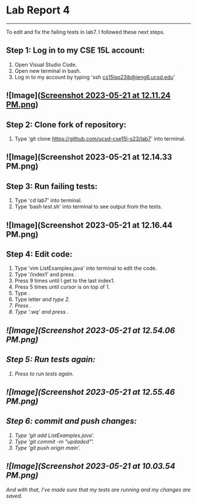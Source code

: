 # Lab Report 4 
---

To edit and fix the failing tests in lab7. I followed these next steps.

## Step 1: Log in to my CSE 15L account: 
1. Open Visual Studio Code.
2. Open new terminal in bash.
3. Log in to my account by typing 'ssh cs15lsp23jb@ieng6.ucsd.edu'

![Image]([Screenshot 2023-05-21 at 12.11.24 PM.png](https://github.com/noemyvalencia/Lab_Report-4/blob/main/Screenshot%202023-05-21%20at%2012.11.24%20PM.png))
---

## Step 2: Clone fork of repository: 
1. Type 'git clone https://github.com/ucsd-cse15l-s23/lab7' into terminal.

![Image](Screenshot 2023-05-21 at 12.14.33 PM.png)
---

## Step 3: Run failing tests: 
1. Type 'cd lab7' into terminal.
2. Type 'bash test.sh' into terminal to see output from the tests.

![Image](Screenshot 2023-05-21 at 12.16.44 PM.png)
---

## Step 4: Edit code: 
1. Type 'vim ListExamples.java' into terminal to edit the code.
3. Type '/index1' and press <enter>.
4. Press <n> 9 times until I get to the last index1.
5. Press <l> 5 times until cursor is on top of 1.
6. Type <x>.
7. Type letter <i> and type 2. 
8. Press <esc>.
9. Type ':wq' and press <enter>.

![Image](Screenshot 2023-05-21 at 12.54.06 PM.png)
---

## Step 5: Run tests again: 
1. Press <up><up><enter> to run tests again.

![Image](Screenshot 2023-05-21 at 12.55.46 PM.png)
---

## Step 6: commit and push changes: 
1. Type 'git add ListExamples.java'.
2. Type 'git commit -m "updaded"'.
3. Type 'git push origin main'.

![Image](Screenshot 2023-05-21 at 10.03.54 PM.png)
---
And with that, I've made sure that my tests are running and my changes are saved.
